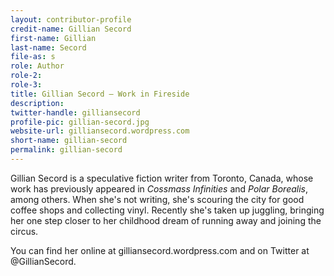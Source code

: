 ```yaml
---
layout: contributor-profile
credit-name: Gillian Secord
first-name: Gillian
last-name: Secord
file-as: s
role: Author
role-2:
role-3:
title: Gillian Secord — Work in Fireside
description:
twitter-handle: gilliansecord
profile-pic: gillian-secord.jpg
website-url: gilliansecord.wordpress.com
short-name: gillian-secord
permalink: gillian-secord
---
```

Gillian Secord is a speculative fiction writer from Toronto, Canada, whose work has previously appeared in _Cossmass Infinities_ and _Polar Borealis_, among others. When she's not writing, she's scouring the city for good coffee shops and collecting vinyl. Recently she's taken up juggling, bringing her one step closer to her childhood dream of running away and joining the circus.

You can find her online at gilliansecord.wordpress.com and on Twitter at @GillianSecord.
